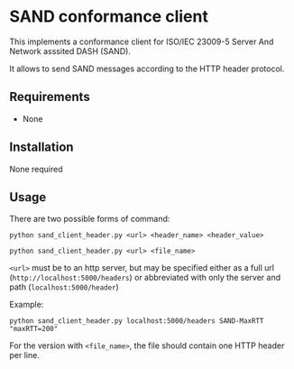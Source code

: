 # SAND conformance client

This implements a conformance client for ISO/IEC 23009-5 Server And Network
asssited DASH (SAND).

It allows to send SAND messages according to the HTTP header protocol.

## Requirements

- None

## Installation

None required

## Usage

There are two possible forms of command:

```python sand_client_header.py <url> <header_name> <header_value>```

```python sand_client_header.py <url> <file_name>```

```<url>``` must be to an http server, but may be specified either as a full url
(```http://localhost:5000/headers```) or abbreviated with only the server and path
(```localhost:5000/header```)

Example:

```python sand_client_header.py localhost:5000/headers SAND-MaxRTT "maxRTT=200"```

For the version with ```<file_name>```, the file should contain one HTTP header per line.